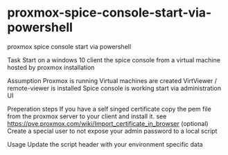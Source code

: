 # proxmox-spice-console-start-via-powershell
proxmox spice console start via powershell

Task
	Start on a windows 10 client the spice console from a virtual machine hosted by proxmox installation

Assumption
	Proxmox is running
	Virtual machines are created
	VirtViewer / remote-viewer is installed
	Spice console is working start via administration UI
	
Preperation steps
	If you have a self singed certificate copy the pem file from the proxmox server to your client and install it. see https://pve.proxmox.com/wiki/Import_certificate_in_browser
	(optional) Create a special user to not expose your admin password to a local script

Usage
	Update the script header with your environment specific data
	
	
